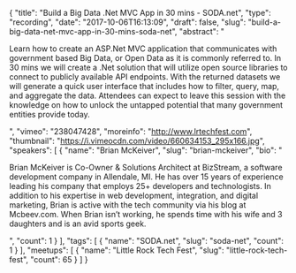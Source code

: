 {
  "title": "Build a Big Data .Net MVC App in 30 mins - SODA.net",
  "type": "recording",
  "date": "2017-10-06T16:13:09",
  "draft": false,
  "slug": "build-a-big-data-net-mvc-app-in-30-mins-soda-net",
  "abstract": "<p>Learn how to create an ASP.Net MVC application that communicates with government based Big Data, or Open Data as it is commonly referred to. In 30 mins we will create a .Net solution that will utilize open source libraries to connect to publicly available API endpoints. With the returned datasets we will generate a quick user interface that includes how to filter, query, map, and aggregate the data. Attendees can expect to leave this session with the knowledge on how to unlock the untapped potential that many government entities provide today.</p>",
  "vimeo": "238047428",
  "moreinfo": "http://www.lrtechfest.com",
  "thumbnail": "https://i.vimeocdn.com/video/660634153_295x166.jpg",
  "speakers": [
    {
      "name": "Brian McKeiver",
      "slug": "brian-mckeiver",
      "bio": "<p>Brian McKeiver is Co-Owner & Solutions Architect at BizStream, a software development company in Allendale, MI. He has over 15 years of experience leading his company that employs 25+ developers and technologists. In addition to his expertise in web development, integration, and digital marketing, Brian is active with the tech community via his blog at Mcbeev.com. When Brian isn’t working, he spends time with his wife and 3 daughters and is an avid sports geek.</p>",
      "count": 1
    }
  ],
  "tags": [
    {
      "name": "SODA.net",
      "slug": "soda-net",
      "count": 1
    }
  ],
  "meetups": [
    {
      "name": "Little Rock Tech Fest",
      "slug": "little-rock-tech-fest",
      "count": 65
    }
  ]
}